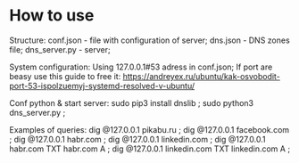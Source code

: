 # How to use

Structure:
conf.json - file with configuration of server;
dns.json - DNS zones file;
dns_server.py - server;

System configuration:
Using 127.0.0.1#53 adress in conf.json;
If port are beasy use this guide to free it:
https://andreyex.ru/ubuntu/kak-osvobodit-port-53-ispolzuemyj-systemd-resolved-v-ubuntu/

Conf python & start server: 
sudo pip3 install dnslib ;
sudo python3 dns_server.py ;

Examples of queries:
dig @127.0.0.1 pikabu.ru ;
dig @127.0.0.1 facebook.com ;
dig @127.0.0.1 habr.com ;
dig @127.0.0.1 linkedin.com ;
dig @127.0.0.1 habr.com TXT habr.com A ;
dig @127.0.0.1 linkedin.com TXT linkedin.com A ;

